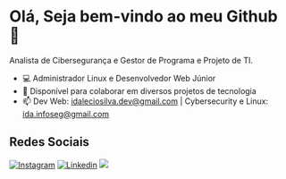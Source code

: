 # Olá, Seja bem-vindo ao meu Github 🤝


Analista de Cibersegurança e Gestor de Programa e Projeto de TI.
- 💻 Administrador Linux e Desenvolvedor Web Júnior
- 👯 Disponível para colaborar em diversos projetos de tecnologia
- 📫 Dev Web: idaleciosilva.dev@gmail.com | Cybersecurity e Linux: ida.infoseg@gmail.com

## Redes Sociais
<div style="display: inline_block">
 
  [![Instagram](https://img.shields.io/badge/Instagram-E4405F?style=for-the-badge&logo=instagram&logoColor=white)](https://www.instagram.com/idaleciosilvatech/)
  [![Linkedin](https://img.shields.io/badge/LinkedIn-0077B5?style=for-the-badge&logo=linkedin&logoColor=white)](https://www.linkedin.com/in/idal%C3%A9cio-silva-4048b7148/)
  <img alt=" " src="https://img.shields.io/badge/Twitter-1DA1F2?style=for-the-badge&logo=twitter&logoColor=white">
